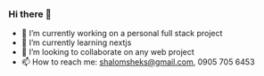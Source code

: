 ### Hi there 👋


- 🔭 I’m currently working on a personal full stack project
- 🌱 I’m currently learning nextjs
- 👯 I’m looking to collaborate on any web project
- 📫 How to reach me: shalomsheks@gmail.com, 0905 705 6453

